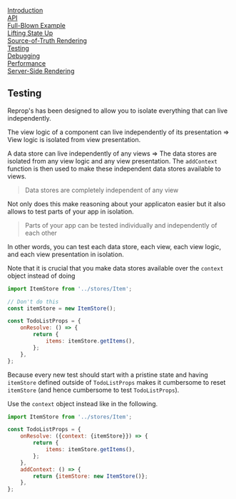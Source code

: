 <!---






    WARNING, READ THIS.
    This is a computed file. Do not edit.
    Edit `/docs/testing.template.md` instead.












    WARNING, READ THIS.
    This is a computed file. Do not edit.
    Edit `/docs/testing.template.md` instead.












    WARNING, READ THIS.
    This is a computed file. Do not edit.
    Edit `/docs/testing.template.md` instead.












    WARNING, READ THIS.
    This is a computed file. Do not edit.
    Edit `/docs/testing.template.md` instead.












    WARNING, READ THIS.
    This is a computed file. Do not edit.
    Edit `/docs/testing.template.md` instead.






-->
[Introduction](/../../)<br/>
[API](/docs/api.md)<br/>
[Full-Blown Example](/docs/full-blown-example.md)<br/>
[Lifting State Up](/docs/lifting-state-up.md)<br/>
[Source-of-Truth Rendering](/docs/source-of-truth-rendering.md)<br/>
[Testing](/docs/testing.md)<br/>
[Debugging](/docs/debugging.md)<br/>
[Performance](/docs/performance.md)<br/>
[Server-Side Rendering](/docs/server-side-rendering.md)

## Testing

Reprop's has been designed to allow you to isolate everything that can live independently.

The view logic of a component can live independently of its presentation
=> View logic is isolated from view presentation.

A data store can live independently of any views
=> The data stores are isolated from any view logic and any view presentation.
The `addContext` function is then used to make these independent data stores available to views.

> Data stores are completely independent of any view

Not only does this make reasoning about your applicaton easier but it also allows to test parts of your app in isolation.

> Parts of your app can be tested individually and independently of each other

In other words,
you can test each data store, each view, each view logic, and each view presentation in isolation.

Note that it is crucial that you make data stores available over the `context` object instead of doing
~~~js
import ItemStore from '../stores/Item';

// Don't do this
const itemStore = new ItemStore();

const TodoListProps = {
    onResolve: () => {
        return {
            items: itemStore.getItems(),
        };
    },
};
~~~

Because every new test should start with a pristine state and having `itemStore` defined outside of `TodoListProps` makes it cumbersome to reset `itemStore` (and hence cumbersome to test `TodoListProps`).

Use the `context` object instead like in the following.
~~~js
import ItemStore from '../stores/Item';

const TodoListProps = {
    onResolve: ({context: {itemStore}}) => {
        return {
            items: itemStore.getItems(),
        };
    },
    addContext: () => {
        return {itemStore: new ItemStore()};
    },
};
~~~


<!---






    WARNING, READ THIS.
    This is a computed file. Do not edit.
    Edit `/docs/testing.template.md` instead.












    WARNING, READ THIS.
    This is a computed file. Do not edit.
    Edit `/docs/testing.template.md` instead.












    WARNING, READ THIS.
    This is a computed file. Do not edit.
    Edit `/docs/testing.template.md` instead.












    WARNING, READ THIS.
    This is a computed file. Do not edit.
    Edit `/docs/testing.template.md` instead.












    WARNING, READ THIS.
    This is a computed file. Do not edit.
    Edit `/docs/testing.template.md` instead.






-->
